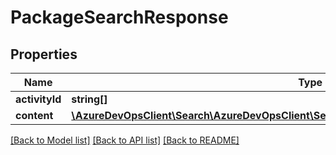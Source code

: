 # PackageSearchResponse

## Properties
Name | Type | Description | Notes
------------ | ------------- | ------------- | -------------
**activityId** | **string[]** |  | [optional] 
**content** | [**\AzureDevOpsClient\Search\AzureDevOpsClient\Search\Model\PackageSearchResponseContent**](PackageSearchResponseContent.md) |  | [optional] 

[[Back to Model list]](../README.md#documentation-for-models) [[Back to API list]](../README.md#documentation-for-api-endpoints) [[Back to README]](../README.md)


